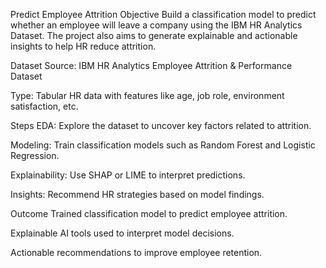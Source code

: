Predict Employee Attrition
 Objective
Build a classification model to predict whether an employee will leave a company using the IBM HR Analytics Dataset. The project also aims to generate explainable and actionable insights to help HR reduce attrition.

 Dataset
Source: IBM HR Analytics Employee Attrition & Performance Dataset

Type: Tabular HR data with features like age, job role, environment satisfaction, etc.

Steps
EDA: Explore the dataset to uncover key factors related to attrition.

Modeling: Train classification models such as Random Forest and Logistic Regression.

Explainability: Use SHAP or LIME to interpret predictions.

Insights: Recommend HR strategies based on model findings.

 Outcome
Trained classification model to predict employee attrition.

Explainable AI tools used to interpret model decisions.

Actionable recommendations to improve employee retention.

